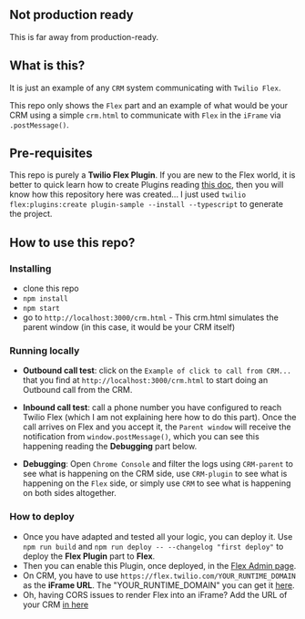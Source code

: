 ## Not production ready

This is far away from production-ready.

## What is this?

It is just an example of any `CRM` system communicating with `Twilio Flex`.

This repo only shows the `Flex` part and an example of what would be your CRM using a simple `crm.html` to communicate with `Flex` in the `iFrame` via `.postMessage()`.

## Pre-requisites

This repo is purely a **Twilio Flex Plugin**. If you are new to the Flex world, it is better to quick learn how to create Plugins reading [this doc](https://www.twilio.com/docs/flex/quickstart/getting-started-plugin), then you will know how this repository here was created... I just used `twilio flex:plugins:create plugin-sample --install --typescript` to generate the project.

## How to use this repo?

### Installing

- clone this repo
- `npm install`
- `npm start`
- go to `http://localhost:3000/crm.html` - This crm.html simulates the parent window (in this case, it would be your CRM itself)

### Running locally

- **Outbound call test**: click on the `Example of click to call from CRM...` that you find at `http://localhost:3000/crm.html` to start doing an Outbound call from the CRM.

- **Inbound call test**: call a phone number you have configured to reach Twilio Flex (which I am not explaining here how to do this part). Once the call arrives on Flex and you accept it, the `Parent window` will receive the notification from `window.postMessage()`, which you can see this happening reading the **Debugging** part below.

- **Debugging**: Open `Chrome Console` and filter the logs using `CRM-parent` to see what is happening on the CRM side, use `CRM-plugin` to see what is happening on the `Flex` side, or simply use `CRM` to see what is happening on both sides altogether.

### How to deploy

- Once you have adapted and tested all your logic, you can deploy it. Use `npm run build` and `npm run deploy -- --changelog "first deploy"` to deploy the **Flex Plugin** part to **Flex**.
- Then you can enable this Plugin, once deployed, in the [Flex Admin page](https://flex.twilio.com/admin/plugins).
- On CRM, you have to use `https://flex.twilio.com/YOUR_RUNTIME_DOMAIN` as the **iFrame URL**. The "YOUR_RUNTIME_DOMAIN" you can get it [here](https://console.twilio.com/us1/develop/flex/manage/single-sign-on?frameUrl=%2Fconsole%2Fflex%2Fsingle-sign-on%3Fx-target-region%3Dus1).
- Oh, having CORS issues to render Flex into an iFrame? Add the URL of your CRM [in here](https://console.twilio.com/us1/develop/flex/manage/general?frameUrl=%2Fconsole%2Fflex%2Fsettings%3Fx-target-region%3Dus1)
